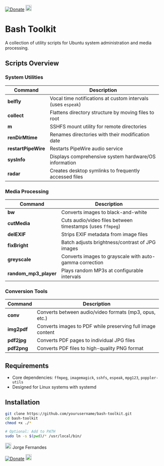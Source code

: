[![Donate](https://img.shields.io/badge/Donate-PayPal-blue.svg)](https://www.paypal.com/donate/?hosted_button_id=Q6ZB8NDZXTDTS)
<a href="https://www.paypal.com/donate/?hosted_button_id=Q6ZB8NDZXTDTS" target="_blank">
  <img src="https://www.paypalobjects.com/webstatic/icon/pp258.png" height="20" alt="Donate with PayPal">
</a>

# Bash Toolkit

A collection of utility scripts for Ubuntu system administration and media processing.

## Scripts Overview

### System Utilities
| Command       | Description |
|--------------|-------------|
| **belfly** | Vocal time notifications at custom intervals (uses `espeak`) |
| **collect** | Flattens directory structure by moving files to root |
| **m** | SSHFS mount utility for remote directories |
| **renDirMtime** | Renames directories with their modification date |
| **restartPipeWire** | Restarts PipeWire audio service |
| **sysInfo** | Displays comprehensive system hardware/OS information |
| **radar** | Creates desktop symlinks to frequently accessed files |

### Media Processing
| Command       | Description |
|--------------|-------------|
| **bw** | Converts images to black-and-white |
| **cutMedia** | Cuts audio/video files between timestamps (uses `ffmpeg`) |
| **delEXIF** | Strips EXIF metadata from image files |
| **fixBright** | Batch adjusts brightness/contrast of JPG images |
| **greyscale** | Converts images to grayscale with auto-gamma correction |
| **random_mp3_player** | Plays random MP3s at configurable intervals |

### Conversion Tools
| Command       | Description |
|--------------|-------------|
| **conv** | Converts between audio/video formats (mp3, opus, etc.) |
| **img2pdf** | Converts images to PDF while preserving full image content |
| **pdf2jpg** | Converts PDF pages to individual JPG files |
| **pdf2png** | Converts PDF files to high-quality PNG format |

## Requirements

- Core dependencies: `ffmpeg`, `imagemagick`, `sshfs`, `espeak`, `mpg123`, `poppler-utils`
- Designed for Linux systems with systemd

## Installation

```bash
git clone https://github.com/yourusername/bash-toolkit.git
cd bash-toolkit
chmod +x ./*

# Optional: Add to PATH
sudo ln -s $(pwd)/* /usr/local/bin/
```

<img src="https://omicronyx.com/images/jorgeLogo.png" width="20"/> Jorge Fernandes

[![Donate](https://img.shields.io/badge/Donate-PayPal-blue.svg)](https://www.paypal.com/donate/?hosted_button_id=Q6ZB8NDZXTDTS)
<a href="https://www.paypal.com/donate/?hosted_button_id=Q6ZB8NDZXTDTS" target="_blank">
  <img src="https://www.paypalobjects.com/webstatic/icon/pp258.png" height="20" alt="Donate with PayPal">
</a>